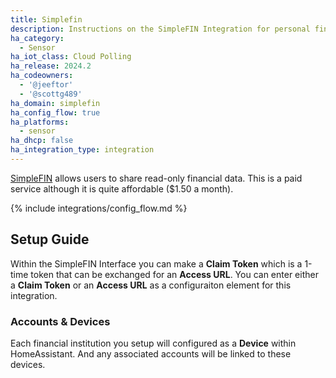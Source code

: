 ```yaml
---
title: Simplefin
description: Instructions on the SimpleFIN Integration for personal finance.
ha_category:
  - Sensor
ha_iot_class: Cloud Polling
ha_release: 2024.2
ha_codeowners:
  - '@jeeftor'
  - '@scottg489'
ha_domain: simplefin
ha_config_flow: true
ha_platforms:
  - sensor
ha_dhcp: false
ha_integration_type: integration
---
```


[SimpleFIN](http://simplefin.org) allows users to share read-only financial data. This is a paid service although it is quite affordable ($1.50 a month). 

{% include integrations/config_flow.md %}



## Setup Guide

Within the SimpleFIN Interface you can make a **Claim Token** which is a 1-time token that can be exchanged for an **Access URL**. You can enter either a **Claim Token** or an **Access URL** as a configuraiton element for this integration. 

### Accounts & Devices

Each financial institution you setup will configured as a **Device** within HomeAssistant. And any associated accounts will be linked to these devices.
